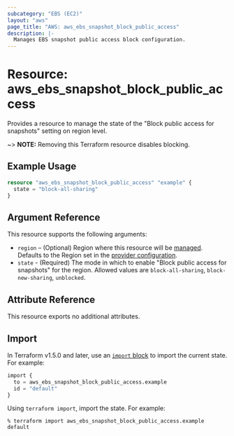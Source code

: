 ```yaml
---
subcategory: "EBS (EC2)"
layout: "aws"
page_title: "AWS: aws_ebs_snapshot_block_public_access"
description: |-
  Manages EBS snapshot public access block configuration.
---
```


# Resource: aws_ebs_snapshot_block_public_access

Provides a resource to manage the state of the "Block public access for snapshots" setting on region level.

~> **NOTE:** Removing this Terraform resource disables blocking.

## Example Usage

```terraform
resource "aws_ebs_snapshot_block_public_access" "example" {
  state = "block-all-sharing"
}
```

## Argument Reference

This resource supports the following arguments:

* `region` – (Optional) Region where this resource will be [managed](https://docs.aws.amazon.com/general/latest/gr/rande.html#regional-endpoints). Defaults to the Region set in the [provider configuration](https://registry.terraform.io/providers/hashicorp/aws/latest/docs#aws-configuration-reference).
* `state` - (Required) The mode in which to enable "Block public access for snapshots" for the region. Allowed values are `block-all-sharing`, `block-new-sharing`, `unblocked`.

## Attribute Reference

This resource exports no additional attributes.

## Import

In Terraform v1.5.0 and later, use an [`import` block](https://developer.hashicorp.com/terraform/language/import) to import the current state. For example:

```terraform
import {
  to = aws_ebs_snapshot_block_public_access.example
  id = "default"
}
```

Using `terraform import`, import the state. For example:

```console
% terraform import aws_ebs_snapshot_block_public_access.example default
```
